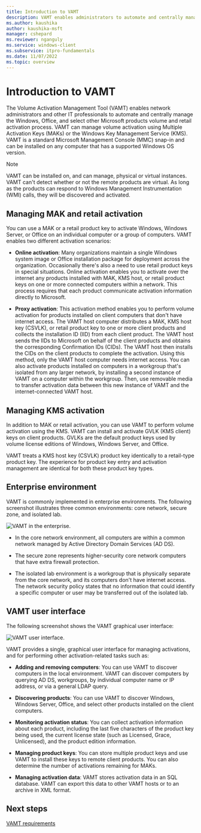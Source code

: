 ```yaml
---
title: Introduction to VAMT
description: VAMT enables administrators to automate and centrally manage the Windows, Microsoft Office, and select other Microsoft products volume and retail activation process.
ms.author: kaushika
author: kaushika-msft
manager: cshepard
ms.reviewer: nganguly
ms.service: windows-client
ms.subservice: itpro-fundamentals
ms.date: 11/07/2022
ms.topic: overview
---
```


# Introduction to VAMT

The Volume Activation Management Tool (VAMT) enables network administrators and other IT professionals to automate and centrally manage the Windows, Office, and select other Microsoft products volume and retail activation process. VAMT can manage volume activation using Multiple Activation Keys (MAKs) or the Windows Key Management Service (KMS). VAMT is a standard Microsoft Management Console (MMC) snap-in and can be installed on any computer that has a supported Windows OS version.

> [!NOTE]
> VAMT can be installed on, and can manage, physical or virtual instances. VAMT can't detect whether or not the remote products are virtual. As long as the products can respond to Windows Management Instrumentation (WMI) calls, they will be discovered and activated.

## Managing MAK and retail activation

You can use a MAK or a retail product key to activate Windows, Windows Server, or Office on an individual computer or a group of computers. VAMT enables two different activation scenarios:

- **Online activation**: Many organizations maintain a single Windows system image or Office installation package for deployment across the organization. Occasionally there's also a need to use retail product keys in special situations. Online activation enables you to activate over the internet any products installed with MAK, KMS host, or retail product keys on one or more connected computers within a network. This process requires that each product communicate activation information directly to Microsoft.

- **Proxy activation**: This activation method enables you to perform volume activation for products installed on client computers that don't have internet access. The VAMT host computer distributes a MAK, KMS host key (CSVLK), or retail product key to one or more client products and collects the installation ID (IID) from each client product. The VAMT host sends the IIDs to Microsoft on behalf of the client products and obtains the corresponding Confirmation IDs (CIDs). The VAMT host then installs the CIDs on the client products to complete the activation. Using this method, only the VAMT host computer needs internet access. You can also activate products installed on computers in a workgroup that's isolated from any larger network, by installing a second instance of VAMT on a computer within the workgroup. Then, use removable media to transfer activation data between this new instance of VAMT and the internet-connected VAMT host.

## Managing KMS activation

In addition to MAK or retail activation, you can use VAMT to perform volume activation using the KMS. VAMT can install and activate GVLK (KMS client) keys on client products. GVLKs are the default product keys used by volume license editions of Windows, Windows Server, and Office.

VAMT treats a KMS host key (CSVLK) product key identically to a retail-type product key. The experience for product key entry and activation management are identical for both these product key types.

## Enterprise environment

VAMT is commonly implemented in enterprise environments. The following screenshot illustrates three common environments: core network, secure zone, and isolated lab.

![VAMT in the enterprise.](images/dep-win8-l-vamt-image001-enterprise.jpg)

- In the core network environment, all computers are within a common network managed by Active Directory Domain Services (AD DS).

- The secure zone represents higher-security core network computers that have extra firewall protection.

- The isolated lab environment is a workgroup that is physically separate from the core network, and its computers don't have internet access. The network security policy states that no information that could identify a specific computer or user may be transferred out of the isolated lab.

## VAMT user interface

The following screenshot shows the VAMT graphical user interface:

![VAMT user interface.](images/vamtuserinterfaceupdated.jpg)

VAMT provides a single, graphical user interface for managing activations, and for performing other activation-related tasks such as:

- **Adding and removing computers**: You can use VAMT to discover computers in the local environment. VAMT can discover computers by querying AD DS, workgroups, by individual computer name or IP address, or via a general LDAP query.

- **Discovering products**: You can use VAMT to discover Windows, Windows Server, Office, and select other products installed on the client computers.

- **Monitoring activation status**: You can collect activation information about each product, including the last five characters of the product key being used, the current license state (such as Licensed, Grace, Unlicensed), and the product edition information.

- **Managing product keys**: You can store multiple product keys and use VAMT to install these keys to remote client products. You can also determine the number of activations remaining for MAKs.

- **Managing activation data**: VAMT stores activation data in an SQL database. VAMT can export this data to other VAMT hosts or to an archive in XML format.

## Next steps

[VAMT requirements](vamt-requirements.md)
